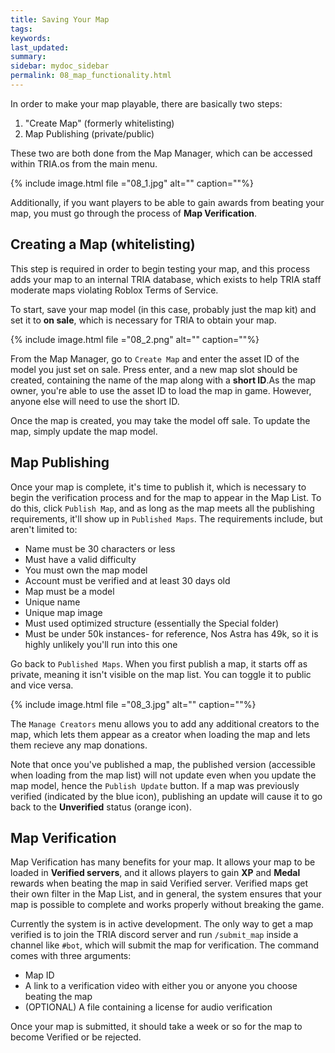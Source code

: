 ```yaml
---
title: Saving Your Map
tags: 
keywords: 
last_updated: 
summary: 
sidebar: mydoc_sidebar
permalink: 08_map_functionality.html
---
```


In order to make your map playable, there are basically two steps:
1. "Create Map" (formerly whitelisting)
2. Map Publishing (private/public)

These two are both done from the Map Manager, which can be accessed within TRIA.os from the main menu.

{% include image.html file ="08_1.jpg" alt="" caption=""%}

Additionally, if you want players to be able to gain awards from beating your map, you must go through the process of **Map Verification**.

## Creating a Map (whitelisting)
This step is required in order to begin testing your map, and this process adds your map to an internal TRIA database, which exists to help TRIA staff moderate maps violating Roblox Terms of Service.

To start, save your map model (in this case, probably just the map kit) and set it to **on sale**, which is necessary for TRIA to obtain your map.

{% include image.html file ="08_2.png" alt="" caption=""%}

From the Map Manager, go to `Create Map` and enter the asset ID of the model you just set on sale. Press enter, and a new map slot should be created, containing the name of the map along with a **short ID**.As the map owner, you're able to use the asset ID to load the map in game. However, anyone else will need to use the short ID.

Once the map is created, you may take the model off sale. To update the map, simply update the map model.

## Map Publishing
Once your map is complete, it's time to publish it, which is necessary to begin the verification process and for the map to appear in the Map List. To do this, click `Publish Map`, and as long as the map meets all the publishing requirements, it'll show up in `Published Maps`. The requirements include, but aren't limited to:
- Name must be 30 characters or less
- Must have a valid difficulty
- You must own the map model
- Account must be verified and at least 30 days old
- Map must be a model
- Unique name
- Unique map image
- Must used optimized structure (essentially the Special folder)
- Must be under 50k instances- for reference, Nos Astra has 49k, so it is highly unlikely you'll run into this one

Go back to `Published Maps`. When you first publish a map, it starts off as private, meaning it isn't visible on the map list. You can toggle it to public and vice versa. 

{% include image.html file ="08_3.jpg" alt="" caption=""%}

The `Manage Creators` menu allows you to add any additional creators to the map, which lets them appear as a creator when loading the map and lets them recieve any map donations.

Note that once you've published a map, the published version (accessible when loading from the map list) will not update even when you update the map model, hence the `Publish Update` button. If a map was previously verified (indicated by the blue icon), publishing an update will cause it to go back to the **Unverified** status (orange icon).

## Map Verification
Map Verification has many benefits for your map. It allows your map to be loaded in **Verified servers**, and it allows players to gain **XP** and **Medal** rewards when beating the map in said Verified server. Verified maps get their own filter in the Map List, and in general, the system ensures that your map is possible to complete and works properly without breaking the game.

Currently the system is in active development. The only way to get a map verified is to join the TRIA discord server and run `/submit_map` inside a channel like `#bot`, which will submit the map for verification. The command comes with three arguments:

- Map ID 
- A link to a verification video with either you or anyone you choose beating the map
- (OPTIONAL) A file containing a license for audio verification

Once your map is submitted, it should take a week or so for the map to become Verified or be rejected.
